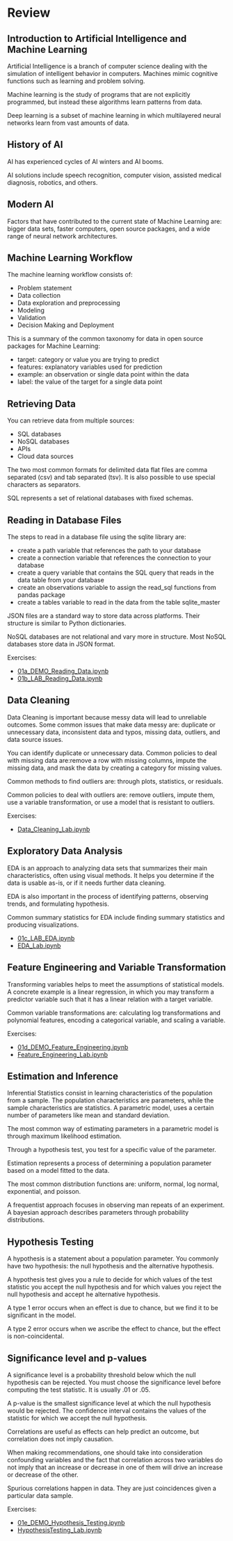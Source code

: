 # Review

## Introduction to Artificial Intelligence and Machine Learning

Artificial Intelligence is a branch of computer science dealing with the simulation of intelligent behavior in computers. Machines mimic cognitive functions such as learning and problem solving.

Machine learning is the study of programs that are not explicitly programmed, but instead these algorithms learn patterns from data.

Deep learning is a subset of machine learning in which multilayered neural networks learn from vast amounts of data.

## History of AI

AI has experienced cycles of AI winters and AI booms.

AI solutions include speech recognition, computer vision, assisted medical diagnosis, robotics, and others.

## Modern AI

Factors that have contributed to the current state of Machine Learning are: bigger data sets, faster computers, open source packages, and a wide range of neural network architectures.

## Machine Learning Workflow

The machine learning workflow consists of:

- Problem statement
- Data collection
- Data exploration and preprocessing
- Modeling
- Validation
- Decision Making and Deployment

This is a summary of the common taxonomy for data in open source packages for Machine Learning:

- target: category or value you are trying to predict
- features: explanatory variables used for prediction
- example: an observation or single data point within the data
- label: the value of the target for a single data point

## Retrieving Data

You can retrieve data from multiple sources:

- SQL databases
- NoSQL databases
- APIs
- Cloud data sources

The two most common formats for delimited data flat files are comma separated (csv) and tab separated (tsv). It is also possible to use special characters as separators.

SQL represents a set of relational databases with fixed schemas.

## Reading in Database Files

The steps to read in a database file using the sqlite library are:

- create a path variable that references the path to your database
- create a connection variable that references the connection to your database
- create a query variable that contains the SQL query that reads in the data table from your database
- create an observations variable to assign the read_sql functions from pandas package
- create a tables variable to read in the data from the table sqlite_master

JSON files are a standard way to store data across platforms. Their structure is similar to Python dictionaries.

NoSQL databases are not relational and vary more in structure. Most NoSQL databases store data in JSON format.

Exercises:

- [01a_DEMO_Reading_Data.ipynb](https://colab.research.google.com/github/iliyaML/ibm-machine-learning/blob/main/exploratory-data-analysis/01a_DEMO_Reading_Data.ipynb)
- [01b_LAB_Reading_Data.ipynb](https://colab.research.google.com/github/iliyaML/ibm-machine-learning/blob/main/exploratory-data-analysis/01b_LAB_Reading_Data.ipynb)

## Data Cleaning

Data Cleaning is important because messy data will lead to unreliable outcomes. Some common issues that make data messy are: duplicate or unnecessary data, inconsistent data and typos, missing data, outliers, and data source issues.

You can identify duplicate or unnecessary data. Common policies to deal with missing data are:remove a row with missing columns, impute the missing data, and mask the data by creating a category for missing values.

Common methods to find outliers are: through plots, statistics, or residuals.

Common policies to deal with outliers are: remove outliers, impute them, use a variable transformation, or use a model that is resistant to outliers.

Exercises:

- [Data_Cleaning_Lab.ipynb](https://colab.research.google.com/github/iliyaML/ibm-machine-learning/blob/main/exploratory-data-analysis/Data_Cleaning_Lab.ipynb)

## Exploratory Data Analysis

EDA is an approach to analyzing data sets that summarizes their main characteristics, often using visual methods. It helps you determine if the data is usable as-is, or if it needs further data cleaning.

EDA is also important in the process of identifying patterns, observing trends, and formulating hypothesis.

Common summary statistics for EDA include finding summary statistics and producing visualizations.

- [01c_LAB_EDA.ipynb](https://colab.research.google.com/github/iliyaML/ibm-machine-learning/blob/main/exploratory-data-analysis/01c_LAB_EDA.ipynb)
- [EDA_Lab.ipynb](https://colab.research.google.com/github/iliyaML/ibm-machine-learning/blob/main/exploratory-data-analysis/EDA_Lab.ipynb)

## Feature Engineering and Variable Transformation

Transforming variables helps to meet the assumptions of statistical models. A concrete example is a linear regression, in which you may transform a predictor variable such that it has a linear relation with a target variable.

Common variable transformations are: calculating log transformations and polynomial features, encoding a categorical variable, and scaling a variable.

Exercises:

- [01d_DEMO_Feature_Engineering.ipynb](https://colab.research.google.com/github/iliyaML/ibm-machine-learning/blob/main/exploratory-data-analysis/01d_DEMO_Feature_Engineering.ipynb)
- [Feature_Engineering_Lab.ipynb](https://colab.research.google.com/github/iliyaML/ibm-machine-learning/blob/main/exploratory-data-analysis/Feature_Engineering_Lab.ipynb)

## Estimation and Inference

Inferential Statistics consist in learning characteristics of the population from a sample. The population characteristics are parameters, while the sample characteristics are statistics. A parametric model, uses a certain number of parameters like mean and standard deviation.

The most common way of estimating parameters in a parametric model is through maximum likelihood estimation.

Through a hypothesis test, you test for a specific value of the parameter.

Estimation represents a process of determining a population parameter based on a model fitted to the data.

The most common distribution functions are: uniform, normal, log normal, exponential, and poisson.

A frequentist approach focuses in observing man repeats of an experiment. A bayesian approach describes parameters through probability distributions.

## Hypothesis Testing

A hypothesis is a statement about a population parameter. You commonly have two hypothesis: the null hypothesis and the alternative hypothesis.

A hypothesis test gives you a rule to decide for which values of the test statistic you accept the null hypothesis and for which values you reject the null hypothesis and accept he alternative hypothesis.

A type 1 error occurs when an effect is due to chance, but we find it to be significant in the model.

A type 2 error occurs when we ascribe the effect to chance, but the effect is non-coincidental.

## Significance level and p-values

A significance level is a probability threshold below which the null hypothesis can be rejected. You must choose the significance level before computing the test statistic. It is usually .01 or .05.

A p-value is the smallest significance level at which the null hypothesis would be rejected. The confidence interval contains the values of the statistic for which we accept the null hypothesis.

Correlations are useful as effects can help predict an outcome, but correlation does not imply causation.

When making recommendations, one should take into consideration confounding variables and the fact that correlation across two variables do not imply that an increase or decrease in one of them will drive an increase or decrease of the other.

Spurious correlations happen in data. They are just coincidences given a particular data sample.

Exercises:

- [01e_DEMO_Hypothesis_Testing.ipynb](https://colab.research.google.com/github/iliyaML/ibm-machine-learning/blob/main/exploratory-data-analysis/01e_DEMO_Hypothesis_Testing.ipynb)
- [HypothesisTesting_Lab.ipynb](https://colab.research.google.com/github/iliyaML/ibm-machine-learning/blob/main/exploratory-data-analysis/HypothesisTesting_Lab.ipynb)
